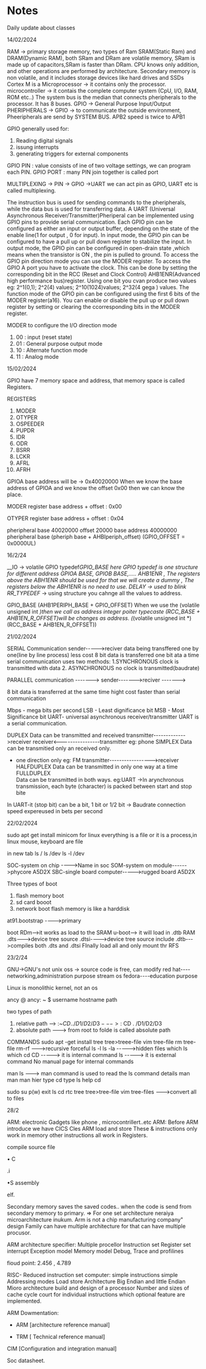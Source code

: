 # Notes
Daily update about classes

14/02/2024

RAM -> primary storage memory, two types of Ram SRAM(Static Ram) and DRAM(Dynamic RAM), both SRam and DRam are volatile memory, SRam is made up of capacitors,SRam is faster than DRam.
CPU knows only addition, and other operations are performed by architecture.
Secondary memory is non volatile, and it includes storage devices like hard drives and SSDs
Cortex M is a Microprocessor -> it contains only the processor.
microcontroller -> it contais the complete computer system (CpU, I/O, RAM, ROM etc..)
The system bus is the median that connects  pheripherals to the processor. It has 8 buses.
GPIO -> General Purpose Input/Output
PHERIPHERALS -> GPIO -> to communicate the outside environment, Pheeripherals are send by SYSTEM BUS.
APB2 speed is twice to APB1

GPIO generally used for:
1. Reading digital signals
2. issung interrupts
3. generating triggers for external components

GPIO PIN :
         value consists of ine of two voltage settings, we can program each PIN.
GPIO PORT :
         many PIN join together is called port

MULTIPLEXING -> PIN -> GPIO
                     ->UART
            we can act pin  as GPIO, UART etc is called multiplexing.

The instruction bus is used for sending commands to the pheripherals, while the data bus is used for transferring data.
A UART (Universal Asynchronous Receiver/Transmitter)Pheriperal can be implemented using GPIO pins to provide serial communication.
Each GPIO pin can be configured as either an input or output buffer, depending on the state of the enable line(1 for output , 0 for input).
In input mode,  the GPIO pin can be configured to have a pull up or pull down register to stabilize the input.
In output mode, the  GPIO pin can be configured in open-drain state ,which means when the transistor is ON , the pin is pulled to ground.
To access the  GPIO pin direction mode you can use the MODER register.
To access the GPIO A port you have to activate the clock. This can be done by setting the corresponding  bit in the RCC (Reset and Clock Control) AHB1ENR(Advanced high performance bus)register.
Using one bit you cvan produce two values eg: 2^1(0,1); 2^2(4) values; 2^10(1024)values; 2^32(4 gega ) values.
The function mode of the GPIO pin can be configured using the first 6 bits of the MODER register(a16).
You can enable or disable the pull up or pull down register by setting or clearing the ccorresponding bits in the MODER register.

MODER
to configure the I/O direction mode
1. 00 : input (reset state)
2. 01 : General purpose output mode
3. 10 : Alternate function mode
4. 11 : Analog mode

15/02/2024

GPIO have 7 memory space and address, that memory space is called Registers.

REGISTERS
1. MODER
2. OTYPER
3. OSPEEDER
4. PUPDR
5. IDR
6. ODR
7. BSRR
8. LCKR
9. AFRL
10. AFRH

GPIOA base address will be -> 0x40020000
When we know the base address of GPIOA and we know the offset 0x00 then we can know the place.

MODER register
base address + offset : 0x00

OTYPER register
base address + offset : 0x04

pheripheral base 40020000
                 offset 20000
base address    40000000
                pheripheral base (pheriph base + AHBIperiph_offset)
         (GPIO_OFFSET = 0x0000UL)

16/2/24

__IO -> volatile
GPIO typedef*GPIO_BASE
here GPIO typedef is one structure for different address GPIOA BASE, GPIOB BASE,.....
AHB1ENR , The registers above the ABH1ENR  should be used for that we will create a dummy , The registers below the ABH1ENR  is no need to use.
DELAY -> used to blink
RR_TYPEDEF* -> using structure you cahnge all the values to address.

GPIO_BASE (AHB1PERIPH_BASE + GPIO_OFFSET)
When we use the (volatile unsigned int *)then we call as address
integer poiter typecaste (RCC_BASE + AHB1EN_R_OFFSET)will be changes as address.
(*(volatile unsigned int *)(RCC_BASE + AHB1EN_R_OFFSET))

21/02/2024

SERIAL Communication
sender----->reciver
data being transffered  one by one(line by line process)
less cost
8 bit data is transferred one bit ata a time
serial communication uses two methods: 
1.SYNCHRONOUS
clock is transmitted with data
2. ASYNCHRONOUS
no clock is transmitted(baudrate)

PARALLEL communication
      ------->
sender------->reciver
      ------->

8 bit data is transferred at the same time
hight cost
faster than serial communication

Mbps - mega bits per second
LSB - Least dignificance bit
MSB - Most Significance bit
UART- universal asynchronous receiver/transmitter
UART is a serial communication.

DUPLEX
Data can be transmitted and received
               transmitter------------->receiver
               receiver<----------------transmitter
eg: phone
SIMPLEX
Data can be transmitied only an received only.
- one direction only
eg: FM
           transmitter----------------->receiver
HALFDUPLEX
Data can be transmitted in only one way at a time
FULLDUPLEX         
Data can be transmitted in both ways.
eg:UART
→In arynchronous transmission, each byte (character) is packed between start and stop bite

In UART-it (stop bit) can be a bit, 1 bit or 1/2 bit
→ Baudrate
connection speed expereused in bets per second

22/02/2024

sudo apt get install minicom
for linux everything is a file or it is a process,in linux mouse, keyboard are file

in new tab
ls /
ls /dev
ls -l /dev

SOC-system on chip ---->Name in soc 
SOM-system on module------>phycore A5D2X
SBC-single board computer----->rugged board A5D2X

Three types of boot
   1. flash memory boot
   2. sd card  booot
   3. network boot
flash memory is like a harddisk

at91.bootstrap ---->primary

boot RDm-->it works as load to the SRAM
u-boot--> it will load in .dtb RAM
.dts--->device tree source
.dtsi---->device tree source include
.dtb--->compiles both .dts and .dtsi
FInally load all and only mount thr RFS



23/2/24

GNU->GNU's not unix
oss -> source code is free, can modify
red hat----networking,administration purpose
stream os
fedora----education purpose

Linux is monolithic kernel, not an os

ancy         @   ancy:         ~ $
username         hostname     path

two types of path
1. relative path
   -->  :~$CD../D1/D2/D3
   ---> :~$CD . /D1/D2/D3
2. absolute path
   ---> from root to folde is called absolute path

COMMANDS
sudo apt -get install tree
tree>treee-file
vim tree-file
rm tree-file
rm-rf  --->recursive forceful
ls -l 
ls -la ----->hidden files
which ls
which cd
CD -----> it is internal command
ls  -----> it is external command
 No manual page for internal commands

 man ls ---> man command is used to read the ls command details
 man man
 man hier
 type cd 
 type ls 
 help cd

 sudo su
 p(w)
 exit 
 ls
 cd rtc
 tree
 tree>tree-file
 vim tree-files  --->convert all to files



28/2

ARM:
electronic Gadgets like phone , microcontrillert..etc
ARM:
Before ARM introduce we have CICS
Cles ARM
load and store These & instructions only work in memory other instructions all work in Registers.

compile source file

• C

.i

•S assembly

elf.

Secondary memory saves the saved codes.. when the code is send from secondary memory to primary.
=> For one set architecture neraiya microarchitecture inukum.
Arm is not a chip manufacturing company" design
Family can have multiple architecture for that can have multiple procusor.

ARM architecture specifier:
Multiple procellor
Instruction set
Register set
interrupt
Exception model
Memory model
Debug, Trace and profilines

fioud point: 2.456 , 4.789

RISC- Reduced instruction set computer:
simple instructions
simple Addressing modes
Load store Architecture
Big Endian and little Endian
Mioro architecture
build and design of a processor
Number and sizes of cache
cycle court for individual instructions
which optional feature are implemented.


ARM Dowmentation:

- ARM [architecture reference manual]

- TRM [ Technical reference manual]

CIM [Configuration and integration manual]

 Soc datasheet.
